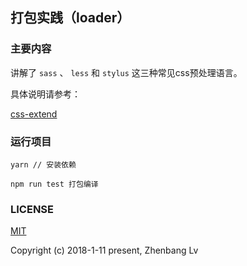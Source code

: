 ## 打包实践（loader）

### 主要内容

讲解了  `sass` 、 `less` 和 `stylus` 这三种常见css预处理语言。

具体说明请参考：

[css-extend](https://github.com/lvzhenbang/webpack-learning/tree/master/doc/first/css-extend.md)

### 运行项目

```
yarn // 安装依赖

npm run test 打包编译
```


### LICENSE

[MIT](https://opensource.org/licenses/MIT)

Copyright (c) 2018-1-11 present, Zhenbang Lv
